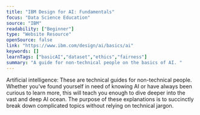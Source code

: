 ```yaml
---
title: "IBM Design for AI: Fundamentals"
focus: "Data Science Education"
source: "IBM"
readability: ["Beginner"]
type: "Website Resource"
openSource: false
link: "https://www.ibm.com/design/ai/basics/ai"
keywords: []
learnTags: ["basicAI","dataset","ethics","fairness"]
summary: "A guide for non-technical people on the basics of AI. "
---
```

Artificial intelligence: These are technical guides for non-technical people. Whether you’ve found yourself in need of knowing AI or have always been curious to learn more, this will teach you enough to dive deeper into the vast and deep AI ocean. The purpose of these explanations is to succinctly break down complicated topics without relying on technical jargon.
